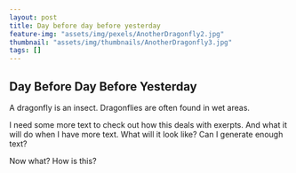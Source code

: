 ```yaml
---
layout: post
title: Day before day before yesterday
feature-img: "assets/img/pexels/AnotherDragonfly2.jpg"
thumbnail: "assets/img/thumbnails/AnotherDragonfly3.jpg"
tags: []
---
```

## Day Before Day Before Yesterday

A dragonfly is an insect.  Dragonflies are often found in wet areas.

I need some more text to check out how this deals with exerpts.  And what it will do when I have more text.  What will it look like?  Can I generate enough text?

Now what?  How is this?
